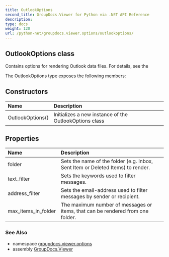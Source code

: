 ```yaml
---
title: OutlookOptions
second_title: GroupDocs.Viewer for Python via .NET API Reference
description: 
type: docs
weight: 120
url: /python-net/groupdocs.viewer.options/outlookoptions/
---
```


## OutlookOptions class

Contains options for rendering Outlook data files. For details, see the

The OutlookOptions type exposes the following members:
## Constructors
| Name | Description |
| :- | :- |
|OutlookOptions()|Initializes a new instance of the OutlookOptions class|
## Properties
| Name | Description |
| :- | :- |
|folder|Sets the name of the folder (e.g. Inbox, Sent Item or Deleted Items) to render.|
|text_filter|Sets the keywords used to filter messages.|
|address_filter|Sets the email-address used to filter messages by sender or recipient.|
|max_items_in_folder|The maximum number of messages or items, that can be rendered from one folder.|

### See Also

* namespace [groupdocs.viewer.options](/python-net/groupdocs.viewer.options/)
* assembly [GroupDocs.Viewer](/viewer/python-net/)

